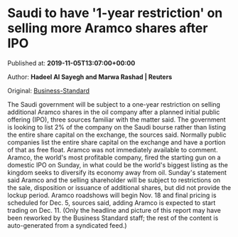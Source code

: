 
# Saudi to have '1-year restriction' on selling more Aramco shares after IPO

Published at: **2019-11-05T13:07:00+00:00**

Author: **Hadeel Al Sayegh and Marwa Rashad | Reuters**

Original: [Business-Standard](https://www.business-standard.com/article/international/saudi-to-have-1-year-restriction-on-selling-more-aramco-shares-after-ipo-119110501418_1.html)

The Saudi government will be subject to a one-year restriction on selling additional Aramco shares in the oil company after a planned initial public offering (IPO), three sources familiar with the matter said.
The government is looking to list 2% of the company on the Saudi bourse rather than listing the entire share capital on the exchange, the sources said.
Normally public companies list the entire share capital on the exchange and have a portion of that as free float.
Aramco was not immediately available to comment.
Aramco, the world's most profitable company, fired the starting gun on a domestic IPO on Sunday, in what could be the world's biggest listing as the kingdom seeks to diversify its economy away from oil.
Sunday's statement said Aramco and the selling shareholder will be subject to restrictions on the sale, disposition or issuance of additional shares, but did not provide the lockup period.
Aramco roadshows will begin Nov. 18 and final pricing is scheduled for Dec. 5, sources said, adding Aramco is expected to start trading on Dec. 11.
(Only the headline and picture of this report may have been reworked by the Business Standard staff; the rest of the content is auto-generated from a syndicated feed.)
